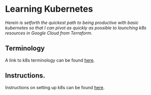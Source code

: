 # Learning Kubernetes

*Herein is setforth the quickest path to being productive with basic kubernetes so that I can pivot as quickly as possible to launching k8s resources in Google Cloud from Terraform.*

## Terminology
A link to k8s terminology can be found [here](./docs/Terminology.md).

## Instructions.
Instructions on setting up k8s can be found [here](./docs/Instructions.md).

